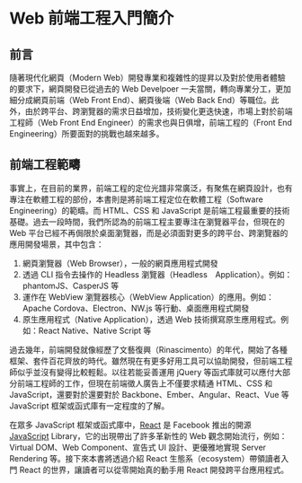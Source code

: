 # Web 前端工程入門簡介

## 前言
隨著現代化網頁（Modern Web）開發專業和複雜性的提昇以及對於使用者體驗的要求下，網頁開發已從過去的 Web Develpoer 一夫當關，轉向專業分工，更加細分成網頁前端（Web Front End）、網頁後端（Web Back End）等職位。此外，由於跨平台、跨瀏覽器的需求日益增加，技術變化更迭快速，市場上對於前端工程師（Web Front End Engineer）的需求也與日俱增，前端工程的（Front End Engineering）所要面對的挑戰也越來越多。

## 前端工程範疇
事實上，在目前的業界，前端工程的定位光譜非常廣泛，有聚焦在網頁設計，也有專注在軟體工程的部份，本書則是將前端工程定位在軟體工程（Software Engineering）的範疇。而 HTML、CSS 和 JavaScript 是前端工程最重要的技術基礎。過去一段時間，我們所認為的前端工程主要專注在瀏覽器平台，但現在的 Web 平台已經不再侷限於桌面瀏覽器，而是必須面對更多的跨平台、跨瀏覽器的應用開發場景，其中包含：

1. 網頁瀏覽器（Web Browser），一般的網頁應用程式開發
2. 透過 CLI 指令去操作的 Headless 瀏覽器（Headless　Application）。例如：phantomJS、CasperJS 等
3. 運作在 WebView 瀏覽器核心（WebView Application）的應用。例如：Apache Cordova、Electron、NW.js 等行動、桌面應用程式開發
4. 原生應用程式（Native Application），透過 Web 技術撰寫原生應用程式。例如：React Native、Native Script 等

過去幾年，前端開發就像經歷了文藝復興（Rinascimento）的年代，開始了各種框架、套件百花齊放的時代。雖然現在有更多好用工具可以協助開發，但前端工程師似乎並沒有變得比較輕鬆。以往若能妥善運用 jQuery 等函式庫就可以應付大部分前端工程師的工作，但現在前端徵人廣告上不僅要求精通 HTML、CSS 和 JavaScript，還要對於還要對於 Backbone、Ember、Angular、React、Vue 等 JavaScript 框架或函式庫有一定程度的了解。

在眾多 JavaScript 框架或函式庫中，[React](https://facebook.github.io/react/) 是 Facebook 推出的開源 [JavaScript](https://en.wikipedia.org/wiki/JavaScript) Library，它的出現帶出了許多革新性的 Web 觀念開始流行，例如：Virtual DOM、Web Component、宣告式 UI 設計、更優雅地實現 Server Rendering 等。接下來本書將透過介紹 React 生態系（ecosystem）帶領讀者入門 React 的世界，讓讀者可以從零開始真的動手用 React 開發跨平台應用程式。